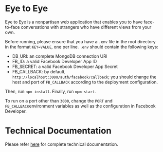 # Eye to Eye 
Eye to Eye is a nonpartisan web application that enables you to have face-to-face conversations with strangers who have different views from your own. 

Before running, please ensure that you have a `.env` file in the root directory in the format `KEY=VALUE`, one per line. `.env` should contain the following keys:

* DB_URI: an complete MongoDB connection URI
* FB_ID: a valid Facebook Developer App ID
* FB_SECRET: a valid Facebook Developer App Secret
* FB_CALLBACK: by default, `http://localhost:3000/auth/facebook/callback`; you should change the host and port of `FB_CALLBACK` according to the deployment configuration.

Then, run `npm install`. Finally, run `npm start`.

To run on a port other than `3000`, change the `PORT` and `FB_CALLBACK`environment variables as well as the configuration in Facebook Developer.

# Technical Documentation

Please refer [here](/docs/README.md) for complete technical documentation.